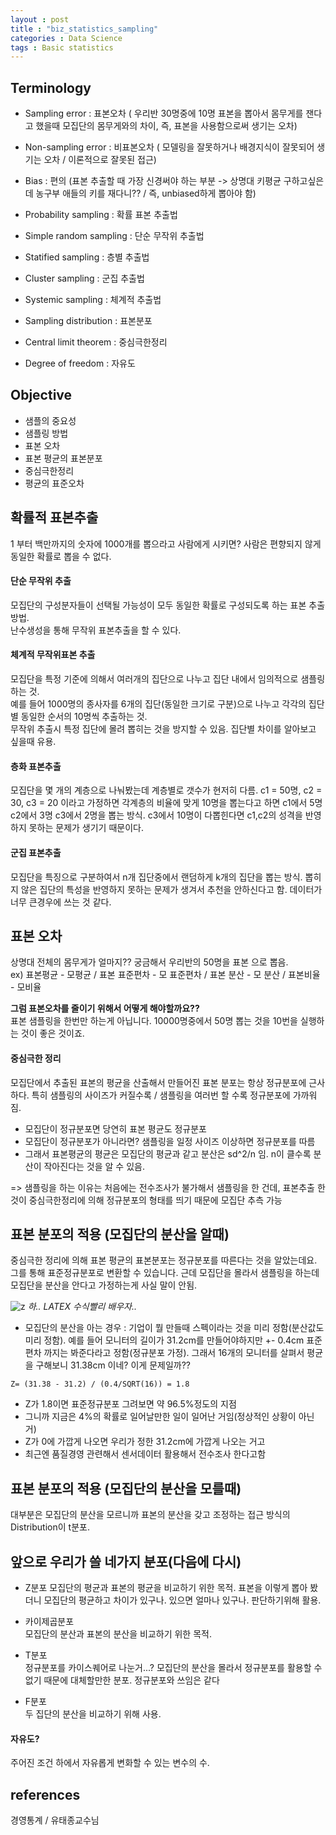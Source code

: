 ```yaml
---
layout : post
title : "biz_statistics_sampling"
categories : Data Science
tags : Basic statistics
---
```


## Terminology

- Sampling error : 표본오차 ( 우리반 30명중에 10명 표본을 뽑아서 몸무게를 잰다고 했을때 모집단의 몸무게와의 차이,
즉, 표본을 사용함으로써 생기는 오차)

- Non-sampling error : 비표본오차 ( 모델링을 잘못하거나 배경지식이 잘못되어 생기는 오차 / 이론적으로 잘못된 접근)

- Bias : 편의 (표본 추출할 때 가장 신경써야 하는 부분 -> 상명대 키평균 구하고싶은데 농구부 애들의 키를 재다니?? / 즉, unbiased하게 뽑아야 함)

- Probability sampling : 확률 표본 추출법
- Simple random sampling : 단순 무작위 추출법
- Statified sampling : 층별 추출법
- Cluster sampling : 군집 추출법
- Systemic sampling : 체계적 추출법

- Sampling distribution : 표본분포
- Central limit theorem : 중심극한정리
- Degree of freedom : 자유도


## Objective

- 샘플의 중요성
- 샘플링 방법
- 표본 오차
- 표본 평균의 표본분포
- 중심극한정리
- 평균의 표준오차


## 확률적 표본추출

1 부터 백만까지의 숫자에 1000개를 뽑으라고 사람에게 시키면? 사람은 편향되지 않게 동일한 확률로 뽑을 수 없다.  

#### 단순 무작위 추출
모집단의 구성분자들이 선택될 가능성이 모두 동일한 확률로 구성되도록 하는 표본 추출 방법.  
난수생성을 통해 무작위 표본추출을 할 수 있다.

#### 체계적 무작위표본 추출
모집단을 특정 기준에 의해서 여러개의 집단으로 나누고 집단 내에서 임의적으로 샘플링하는 것.  
예를 들어 1000명의 종사자를 6개의 집단(동일한 크기로 구분)으로 나누고 각각의 집단별 동일한 순서의 10명씩 추출하는 것.  
무작위 추출시 특정 집단에 몰려 뽑히는 것을 방지할 수 있음. 집단별 차이를 알아보고 싶을때 유용.

#### 층화 표본추출
모집단을 몇 개의 계층으로 나눠봤는데 계층별로 갯수가 현저히 다름.
c1 = 50명, c2 = 30, c3 = 20 이라고 가정하면 각계층의 비율에 맞게 
10명을 뽑는다고 하면 c1에서 5명 c2에서 3명 c3에서 2명을 뽑는 방식.
c3에서 10명이 다뽑힌다면 c1,c2의 성격을 반영하지 못하는 문제가 생기기 때문이다.

#### 군집 표본추출
모집단을 특징으로 구분하여서 n개 집단중에서 랜덤하게 k개의 집단을 뽑는 방식.
뽑히지 않은 집단의 특성을 반영하지 못하는 문제가 생겨서 추천을 안하신다고 함.
데이터가 너무 큰경우에 쓰는 것 같다.




## 표본 오차
상명대 전체의 몸무게가 얼마지?? 궁금해서 우리반의 50명을 표본 으로 뽑음.  
ex) 표본평균 - 모평균 / 표본 표준편차 - 모 표준편차 / 표본 분산 - 모 분산 / 표본비율 - 모비율  

**그럼 표본오차를 줄이기 위해서 어떻게 해야할까요??**  
표본 샘플링을 한번만 하는게 아닙니다. 10000명중에서 50명 뽑는 것을 10번을 실행하는 것이 좋은 것이죠.

#### 중심극한 정리
모집단에서 추출된 표본의 평균을 산출해서 만들어진 표본 분포는 항상 정규분포에 근사하다.
특히 샘플링의 사이즈가 커질수록 / 샘플링을 여러번 할 수록 정규분포에 가까워짐.

- 모집단이 정규분포면 당연히 표본 평균도 정규분포
- 모집단이 정규분포가 아니라면? 샘플링을 일정 사이즈 이상하면 정규분포를 따름
- 그래서 표본평균의 평균은 모집단의 평균과 같고 분산은 sd^2/n 임. n이 클수록 분산이 작아진다는 것을 알 수 있음.

=> 샘플링을 하는 이유는 처음에는 전수조사가 불가해서 샘플링을 한 건데, 표본추출 한것이 중심극한정리에 의해 
정규분포의 형태를 띄기 때문에 모집단 추측 가능  

## 표본 분포의 적용 (모집단의 분산을 알때)
중심극한 정리에 의해 표본 평균의 표본분포는 정규분포를 따른다는 것을 알았는데요.
그를 통해 표준정규분포로 변환할 수 있습니다.
근데 모집단을 몰라서 샘플링을 하는데 모집단을 분산을 안다고 가정하는게 사실 말이 안됨.

![z](/assets/z.PNG)
*하.. LATEX 수식빨리 배우자..*

- 모집단의 분산을 아는 경우 : 기업이 뭘 만들때 스펙이라는 것을 미리 정함(분산값도 미리 정함).
예를 들어 모니터의 길이가 31.2cm를 만들어야하지만 +- 0.4cm 표준편차 까지는 봐준다라고 정함(정규분포 가정).
그래서 16개의 모니터를 살펴서 평균을 구해보니 31.38cm 이네? 이게 문제일까??  

```
Z= (31.38 - 31.2) / (0.4/SQRT(16)) = 1.8
```

- Z가 1.8이면 표준정규분포 그려보면 약 96.5%정도의 지점
- 그니까 지금은 4%의 확률로 일어날만한 일이 일어난 거임(정상적인 상황이 아닌거)
- Z가 0에 가깝게 나오면 우리가 정한 31.2cm에 가깝게 나오는 거고
- 최근엔 품질경영 관련해서 센서데이터 활용해서 전수조사 한다고함


## 표본 분포의 적용 (모집단의 분산을 모를때)
대부분은 모집단의 분산을 모르니까 표본의 분산을 갖고 조정하는 접근 방식의 Distribution이 t분포.




## 앞으로 우리가 쓸 네가지 분포(다음에 다시)

- Z분포
모집단의 평균과 표본의 평균을 비교하기 위한 목적.
표본을 이렇게 뽑아 봤더니 모집단의 평균하고 차이가 있구나.
있으면 얼마나 있구나. 판단하기위해 활용.

- 카이제곱분포  
모집단의 분산과 표본의 분산을 비교하기 위한 목적.

- T분포  
정규분포를 카이스퀘어로 나눈거...? 
모집단의 분산을 몰라서 정규분포를 활용할 수 없기 때문에 대체할만한 분포.
정규분포와 쓰임은 같다

- F분포  
두 집단의 분산을 비교하기 위해 사용.



#### 자유도?
주어진 조건 하에서 자유롭게 변화할 수 있는 변수의 수.






## references
경영통계 / 유태종교수님







